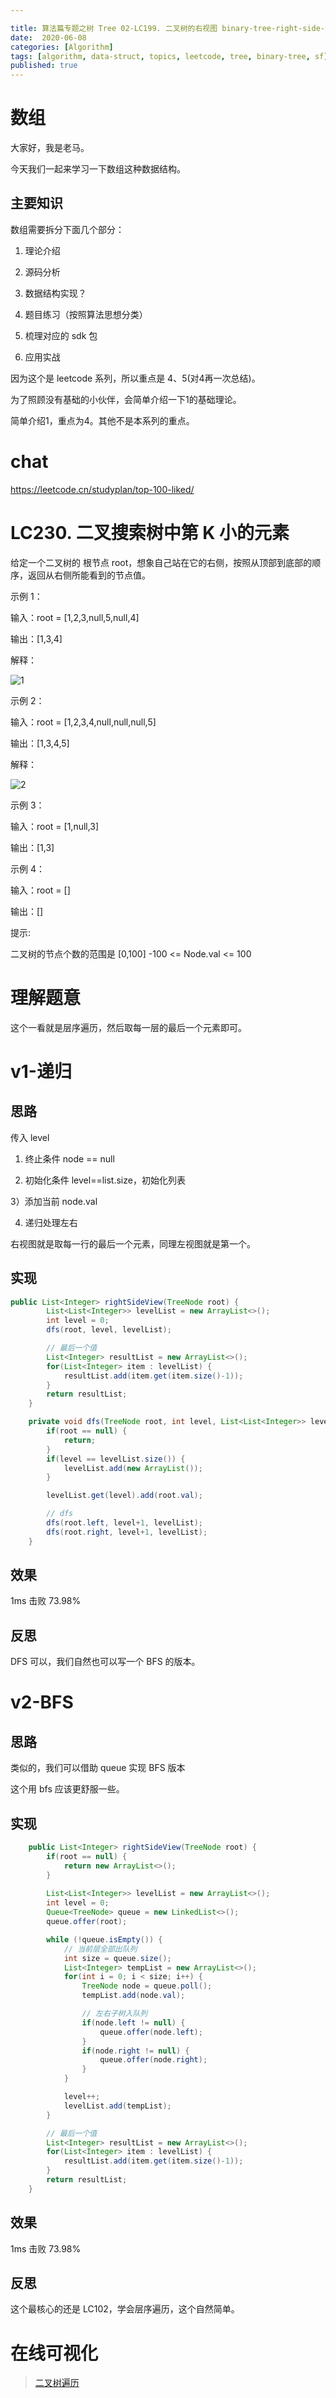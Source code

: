 ```yaml
---

title: 算法篇专题之树 Tree 02-LC199. 二叉树的右视图 binary-tree-right-side-view
date:  2020-06-08
categories: [Algorithm]
tags: [algorithm, data-struct, topics, leetcode, tree, binary-tree, sf]
published: true
---
```



# 数组

大家好，我是老马。

今天我们一起来学习一下数组这种数据结构。

## 主要知识

数组需要拆分下面几个部分：

1. 理论介绍

2. 源码分析

3. 数据结构实现？

4. 题目练习（按照算法思想分类）

5. 梳理对应的 sdk 包

6. 应用实战

因为这个是 leetcode 系列，所以重点是 4、5(对4再一次总结)。

为了照顾没有基础的小伙伴，会简单介绍一下1的基础理论。

简单介绍1，重点为4。其他不是本系列的重点。


# chat

https://leetcode.cn/studyplan/top-100-liked/


# LC230. 二叉搜索树中第 K 小的元素

给定一个二叉树的 根节点 root，想象自己站在它的右侧，按照从顶部到底部的顺序，返回从右侧所能看到的节点值。

示例 1：

输入：root = [1,2,3,null,5,null,4]

输出：[1,3,4]

解释：

![1](https://assets.leetcode.com/uploads/2024/11/24/tmpd5jn43fs-1.png)

示例 2：


输入：root = [1,2,3,4,null,null,null,5]

输出：[1,3,4,5]

解释：

![2](https://assets.leetcode.com/uploads/2024/11/24/tmpkpe40xeh-1.png)

示例 3：

输入：root = [1,null,3]

输出：[1,3]

示例 4：

输入：root = []

输出：[]

 

提示:

二叉树的节点个数的范围是 [0,100]
-100 <= Node.val <= 100 

# 理解题意

这个一看就是层序遍历，然后取每一层的最后一个元素即可。



# v1-递归

## 思路

传入 level

1) 终止条件 node == null

2) 初始化条件 level==list.size，初始化列表

3）添加当前 node.val

4) 递归处理左右

右视图就是取每一行的最后一个元素，同理左视图就是第一个。

## 实现

```java
public List<Integer> rightSideView(TreeNode root) {
        List<List<Integer>> levelList = new ArrayList<>();
        int level = 0;
        dfs(root, level, levelList);

        // 最后一个值
        List<Integer> resultList = new ArrayList<>();
        for(List<Integer> item : levelList) {
            resultList.add(item.get(item.size()-1));
        }
        return resultList;
    }

    private void dfs(TreeNode root, int level, List<List<Integer>> levelList) {
        if(root == null) {
            return;
        }
        if(level == levelList.size()) {
            levelList.add(new ArrayList());
        }

        levelList.get(level).add(root.val);

        // dfs
        dfs(root.left, level+1, levelList);
        dfs(root.right, level+1, levelList);
    }
```

## 效果

1ms 击败 73.98%

## 反思

DFS 可以，我们自然也可以写一个 BFS 的版本。

# v2-BFS

## 思路

类似的，我们可以借助 queue 实现 BFS 版本

这个用 bfs 应该更舒服一些。

## 实现

```java
    public List<Integer> rightSideView(TreeNode root) {
        if(root == null) {
            return new ArrayList<>();
        }
        
        List<List<Integer>> levelList = new ArrayList<>();
        int level = 0;
        Queue<TreeNode> queue = new LinkedList<>();
        queue.offer(root);

        while (!queue.isEmpty()) {
            // 当前层全部出队列
            int size = queue.size();
            List<Integer> tempList = new ArrayList<>();
            for(int i = 0; i < size; i++) {
                TreeNode node = queue.poll();
                tempList.add(node.val);

                // 左右子树入队列
                if(node.left != null) {
                    queue.offer(node.left);
                }
                if(node.right != null) {
                    queue.offer(node.right);
                }
            }

            level++;
            levelList.add(tempList);
        }

        // 最后一个值
        List<Integer> resultList = new ArrayList<>();
        for(List<Integer> item : levelList) {
            resultList.add(item.get(item.size()-1));
        }
        return resultList;
    }
```


## 效果

1ms 击败 73.98%

## 反思

这个最核心的还是 LC102，学会层序遍历，这个自然简单。

# 在线可视化

> [二叉树遍历](https://houbb.github.io/leetcode-notes/leetcode/visible/binary-tree-travel.html)

 